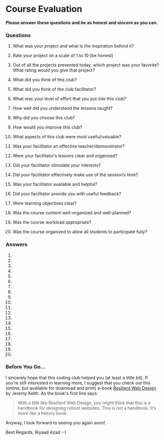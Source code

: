 # Course Evaluation

**Please answer these questions and be as honest and sincere as you can.**

### Questions

1. What was your project and what is the inspiration behind it?

2. Rate your project on a scale of 1 to 10 (be honest)

3. Out of all the projects presented today, which project was your favorite? What rating would you give that project?

4. What did you think of this club?

5. What did you think of the club facilitator?

6. What was your level of effort that you put into this club?

7. How well did you understand the lessons taught?

8. Why did you choose this club?

9. How would you improve this club?

10. What aspects of this club were most useful/valuable?

11. Was your facilitator an effective teacher/demonstrator?

12. Were your facilitator’s lessons clear and organized?

13. Did your facilitator stimulate your interests?

14. Did your facilitator effectively make use of the session’s time?

15. Was your facilitator available and helpful?

16. Did your facilitator provide you with useful feedback?

17. Were learning objectives clear?

18. Was the course content well-organized and well-planned?

19. Was the course workload appropriate?

20. Was the course organized to allow all students to participate fully?

### Answers

1. 

2. 

3. 

4. 

5. 

6. 

7. 

8. 

9. 

10. 

11. 

12. 

13. 

14. 

15. 

16. 

17. 

18. 

19. 

20. 

### Before You Go...
I sincerely hope that this coding club helped you (at least a little bit). If you're still interested in learning more, I suggest that you check out this (online, but available for download and print) e-book [Resilient Web Design](https://resilientwebdesign.com/) by Jeremy Keith. As the book's first line says:

> With a title like  Resilient Web Design, you might think that this is a handbook for designing robust websites. This is not a handbook. It’s more like a history book.

Anyway, I look forward to seeing you again soon!

Best Regards,
Riyaad Azad :-)
